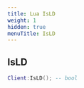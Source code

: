 ```yaml
---
title: Lua IsLD
weight: 1
hidden: true
menuTitle: IsLD
---
```

## IsLD
```lua
Client:IsLD(); -- bool
```